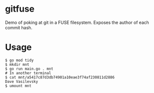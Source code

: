# gitfuse
Demo of poking at git in a FUSE filesystem. Exposes the author of each commit hash.

# Usage

```
$ go mod tidy
$ mkdir mnt
$ go run main.go . mnt
# In another terminal
$ cat mnt/a5417c87d3db74901a10eae3f74af230811d2886
Dave Vasilevsky
$ umount mnt
```
